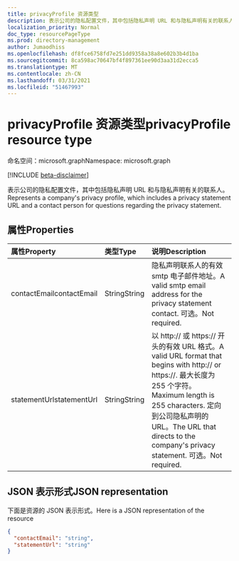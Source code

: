 ```yaml
---
title: privacyProfile 资源类型
description: 表示公司的隐私配置文件，其中包括隐私声明 URL 和与隐私声明有关的联系人。
localization_priority: Normal
doc_type: resourcePageType
ms.prod: directory-management
author: Jumaodhiss
ms.openlocfilehash: df8fce6758fd7e251dd9358a38a8e602b3b4d1ba
ms.sourcegitcommit: 8ca598ac70647bf4f897361ee90d3aa31d2ecca5
ms.translationtype: MT
ms.contentlocale: zh-CN
ms.lasthandoff: 03/31/2021
ms.locfileid: "51467993"
---
```

# <a name="privacyprofile-resource-type"></a><span data-ttu-id="7bcc8-103">privacyProfile 资源类型</span><span class="sxs-lookup"><span data-stu-id="7bcc8-103">privacyProfile resource type</span></span>

<span data-ttu-id="7bcc8-104">命名空间：microsoft.graph</span><span class="sxs-lookup"><span data-stu-id="7bcc8-104">Namespace: microsoft.graph</span></span>

[!INCLUDE [beta-disclaimer](../../includes/beta-disclaimer.md)]

<span data-ttu-id="7bcc8-105">表示公司的隐私配置文件，其中包括隐私声明 URL 和与隐私声明有关的联系人。</span><span class="sxs-lookup"><span data-stu-id="7bcc8-105">Represents a company's privacy profile, which includes a privacy statement URL and a contact person for questions regarding the privacy statement.</span></span>

## <a name="properties"></a><span data-ttu-id="7bcc8-106">属性</span><span class="sxs-lookup"><span data-stu-id="7bcc8-106">Properties</span></span>
| <span data-ttu-id="7bcc8-107">属性</span><span class="sxs-lookup"><span data-stu-id="7bcc8-107">Property</span></span>   | <span data-ttu-id="7bcc8-108">类型</span><span class="sxs-lookup"><span data-stu-id="7bcc8-108">Type</span></span>|<span data-ttu-id="7bcc8-109">说明</span><span class="sxs-lookup"><span data-stu-id="7bcc8-109">Description</span></span>|
|:---------------|:--------|:----------|
|<span data-ttu-id="7bcc8-110">contactEmail</span><span class="sxs-lookup"><span data-stu-id="7bcc8-110">contactEmail</span></span>|<span data-ttu-id="7bcc8-111">String</span><span class="sxs-lookup"><span data-stu-id="7bcc8-111">String</span></span>| <span data-ttu-id="7bcc8-112">隐私声明联系人的有效 smtp 电子邮件地址。</span><span class="sxs-lookup"><span data-stu-id="7bcc8-112">A valid smtp email address for the privacy statement contact.</span></span> <span data-ttu-id="7bcc8-113">可选。</span><span class="sxs-lookup"><span data-stu-id="7bcc8-113">Not required.</span></span>|
|<span data-ttu-id="7bcc8-114">statementUrl</span><span class="sxs-lookup"><span data-stu-id="7bcc8-114">statementUrl</span></span>|<span data-ttu-id="7bcc8-115">String</span><span class="sxs-lookup"><span data-stu-id="7bcc8-115">String</span></span>| <span data-ttu-id="7bcc8-116">以 http:// 或 https:// 开头的有效 URL 格式。</span><span class="sxs-lookup"><span data-stu-id="7bcc8-116">A valid URL format that begins with http:// or https://.</span></span> <span data-ttu-id="7bcc8-117">最大长度为 255 个字符。</span><span class="sxs-lookup"><span data-stu-id="7bcc8-117">Maximum length is 255 characters.</span></span> <span data-ttu-id="7bcc8-118">定向到公司隐私声明的 URL。</span><span class="sxs-lookup"><span data-stu-id="7bcc8-118">The URL that directs to the company's privacy statement.</span></span> <span data-ttu-id="7bcc8-119">可选。</span><span class="sxs-lookup"><span data-stu-id="7bcc8-119">Not required.</span></span>|

## <a name="json-representation"></a><span data-ttu-id="7bcc8-120">JSON 表示形式</span><span class="sxs-lookup"><span data-stu-id="7bcc8-120">JSON representation</span></span>

<span data-ttu-id="7bcc8-121">下面是资源的 JSON 表示形式。</span><span class="sxs-lookup"><span data-stu-id="7bcc8-121">Here is a JSON representation of the resource</span></span>

<!-- {
  "blockType": "resource",
  "optionalProperties": [

  ],
  "@odata.type": "microsoft.graph.privacyProfile"
}-->

```json
{
  "contactEmail": "string",
  "statementUrl": "string"
}
```



